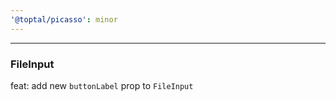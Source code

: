 ```yaml
---
'@toptal/picasso': minor
---
```


---

### FileInput

feat: add new `buttonLabel` prop to `FileInput`
